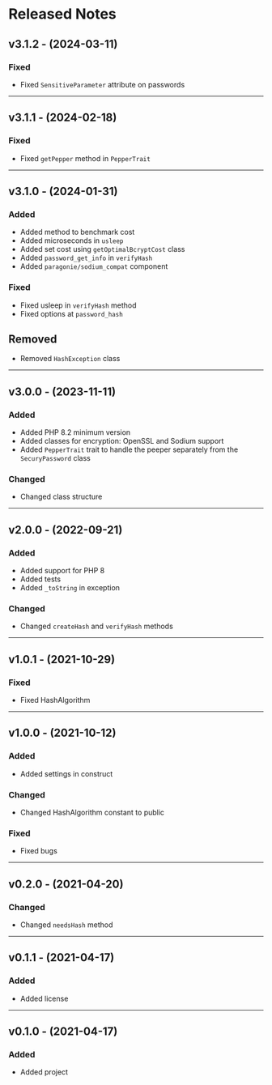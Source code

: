 # Released Notes

## v3.1.2 - (2024-03-11)

### Fixed

- Fixed `SensitiveParameter` attribute on passwords

-----------------------------------------------------------

## v3.1.1 - (2024-02-18)

### Fixed

- Fixed `getPepper` method in `PepperTrait`

-----------------------------------------------------------

## v3.1.0 - (2024-01-31)

### Added

- Added method to benchmark cost
- Added microseconds in `usleep`
- Added set cost using `getOptimalBcryptCost` class
- Added `password_get_info` in `verifyHash`
- Added `paragonie/sodium_compat` component

### Fixed

- Fixed usleep in `verifyHash` method
- Fixed options at `password_hash`

## Removed

- Removed `HashException` class

-----------------------------------------------------------

## v3.0.0 - (2023-11-11)

### Added

- Added PHP 8.2 minimum version
- Added classes for encryption: OpenSSL and Sodium support
- Added `PepperTrait` trait to handle the peeper separately from the `SecuryPassword` class

### Changed

- Changed class structure

-----------------------------------------------------------

## v2.0.0 - (2022-09-21)

### Added

- Added support for PHP 8
- Added tests
- Added `_toString` in exception

### Changed

- Changed `createHash` and `verifyHash` methods

-----------------------------------------------------------

## v1.0.1 - (2021-10-29)

### Fixed

- Fixed HashAlgorithm

-----------------------------------------------------------

## v1.0.0 - (2021-10-12)

### Added

- Added settings in construct

### Changed

- Changed HashAlgorithm constant to public

### Fixed

- Fixed bugs

-----------------------------------------------------------

## v0.2.0 - (2021-04-20)

### Changed

- Changed `needsHash` method

-----------------------------------------------------------
## v0.1.1 - (2021-04-17)

### Added

- Added license

-----------------------------------------------------------
## v0.1.0 - (2021-04-17)

### Added

- Added project
